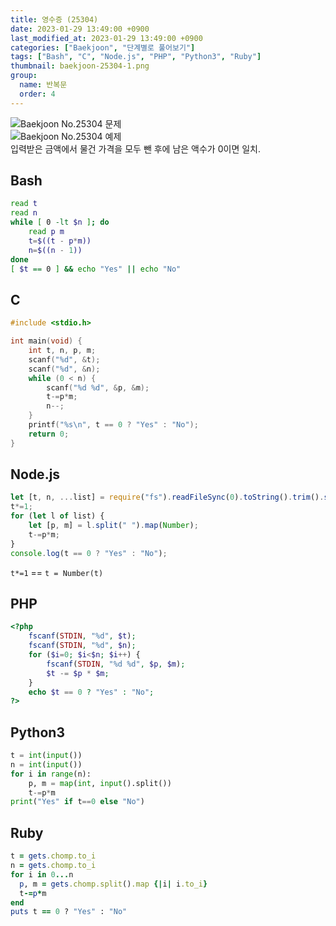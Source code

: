 ```yaml
---
title: 영수증 (25304)
date: 2023-01-29 13:49:00 +0900
last_modified_at: 2023-01-29 13:49:00 +0900
categories: ["Baekjoon", "단계별로 풀어보기"]
tags: ["Bash", "C", "Node.js", "PHP", "Python3", "Ruby"]
thumbnail: baekjoon-25304-1.png
group:
  name: 반복문
  order: 4
---
```


![Baekjoon No.25304 문제](baekjoon-25304-1.png)  
![Baekjoon No.25304 예제](baekjoon-25304-2.png)  
입력받은 금액에서 물건 가격을 모두 뺀 후에 남은 액수가 0이면 일치.

## Bash
```bash
read t
read n
while [ 0 -lt $n ]; do
	read p m
	t=$((t - p*m))
	n=$((n - 1))
done
[ $t == 0 ] && echo "Yes" || echo "No"
```

## C
```c
#include <stdio.h>

int main(void) {
	int t, n, p, m;
	scanf("%d", &t);
	scanf("%d", &n);
	while (0 < n) {
		scanf("%d %d", &p, &m);
		t-=p*m;
		n--;
	}
	printf("%s\n", t == 0 ? "Yes" : "No");
	return 0;
}
```

## Node.js
```javascript
let [t, n, ...list] = require("fs").readFileSync(0).toString().trim().split("\n");
t*=1;
for (let l of list) {
	let [p, m] = l.split(" ").map(Number);
	t-=p*m;
}
console.log(t == 0 ? "Yes" : "No");
```
`t*=1` == `t = Number(t)`

## PHP
```php
<?php
	fscanf(STDIN, "%d", $t);
	fscanf(STDIN, "%d", $n);
	for ($i=0; $i<$n; $i++) {
		fscanf(STDIN, "%d %d", $p, $m);
		$t -= $p * $m;
	}
	echo $t == 0 ? "Yes" : "No";
?>
```

## Python3
```python
t = int(input())
n = int(input())
for i in range(n):
    p, m = map(int, input().split())
    t-=p*m
print("Yes" if t==0 else "No")
```

## Ruby
```ruby
t = gets.chomp.to_i
n = gets.chomp.to_i
for i in 0...n
  p, m = gets.chomp.split().map {|i| i.to_i}
  t-=p*m
end
puts t == 0 ? "Yes" : "No"
```
